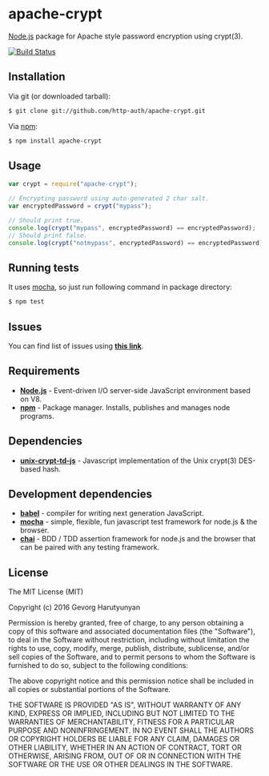 # apache-crypt
[Node.js](http://nodejs.org/) package for Apache style password encryption using crypt(3).

[![Build Status](https://api.travis-ci.org/http-auth/apache-crypt.png)](https://travis-ci.org/http-auth/apache-crypt)

## Installation

Via git (or downloaded tarball):

```bash
$ git clone git://github.com/http-auth/apache-crypt.git
```
Via [npm](http://npmjs.org/):

```bash
$ npm install apache-crypt
```

## Usage

```javascript
var crypt = require("apache-crypt");

// Encrypting password using auto-generated 2 char salt.
var encryptedPassword = crypt("mypass");

// Should print true.
console.log(crypt("mypass", encryptedPassword) == encryptedPassword);
// Should print false.
console.log(crypt("notmypass", encryptedPassword) == encryptedPassword);
```

## Running tests

It uses [mocha](https://mochajs.org/), so just run following command in package directory:

```bash
$ npm test
```

## Issues

You can find list of issues using **[this link](http://github.com/http-auth/apache-crypt/issues)**.

## Requirements

 - **[Node.js](http://nodejs.org)** - Event-driven I/O server-side JavaScript       environment based on V8.
 - **[npm](http://npmjs.org)** - Package manager. Installs, publishes and manages   node programs.

## Dependencies

 - **[unix-crypt-td-js](https://github.com/TimDumol/unix-crypt-td-js/)** - Javascript implementation of the Unix crypt(3) DES-based hash.

## Development dependencies

 - **[babel](https://babeljs.io/)** - compiler for writing next generation JavaScript.
 - **[mocha](https://mochajs.org/)** - simple, flexible, fun javascript test framework for node.js & the browser.
 - **[chai](http://chaijs.com/)** - BDD / TDD assertion framework for node.js and the browser that can be paired with any testing framework.

## License

The MIT License (MIT)

Copyright (c) 2016 Gevorg Harutyunyan

Permission is hereby granted, free of charge, to any person obtaining a copy of
this software and associated documentation files (the "Software"), to deal in
the Software without restriction, including without limitation the rights to
use, copy, modify, merge, publish, distribute, sublicense, and/or sell copies of
the Software, and to permit persons to whom the Software is furnished to do so,
subject to the following conditions:

The above copyright notice and this permission notice shall be included in all
copies or substantial portions of the Software.

THE SOFTWARE IS PROVIDED "AS IS", WITHOUT WARRANTY OF ANY KIND, EXPRESS OR
IMPLIED, INCLUDING BUT NOT LIMITED TO THE WARRANTIES OF MERCHANTABILITY, FITNESS
FOR A PARTICULAR PURPOSE AND NONINFRINGEMENT. IN NO EVENT SHALL THE AUTHORS OR
COPYRIGHT HOLDERS BE LIABLE FOR ANY CLAIM, DAMAGES OR OTHER LIABILITY, WHETHER
IN AN ACTION OF CONTRACT, TORT OR OTHERWISE, ARISING FROM, OUT OF OR IN
CONNECTION WITH THE SOFTWARE OR THE USE OR OTHER DEALINGS IN THE SOFTWARE.
